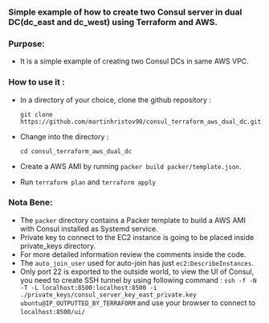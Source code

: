 ### Simple example of how to create two Consul server in dual DC(dc_east and dc_west) using Terraform and AWS.

### Purpose:
- It is a simple example of creating two Consul DCs in same AWS VPC.

### How to use it :
- In a directory of your choice, clone the github repository :
    ```
    git clone https://github.com/martinhristov90/consul_terraform_aws_dual_dc.git
    ```

- Change into the directory :
    ```
    cd consul_terraform_aws_dual_dc
    ```
- Create a AWS AMI by running `packer build packer/template.json`.

- Run `terraform plan` and `terraform apply`

### Nota Bene:

- The `packer` directory contains a Packer template to build a AWS AMI with Consul installed as Systemd service.
- Private key to connect to the EC2 instance is going to be placed inside private_keys directory.
- For more detailed information review the comments inside the code.
- The `auto_join_user` used for auto-join has just `ec2:DescribeInstances`. 
- Only port 22 is exported to the outside world, to view the UI of Consul, you need to create SSH tunnel by using following command : `ssh -f -N -T -L localhost:8500:localhost:8500 -i ./private_keys/consul_server_key_east_private.key ubuntu@IP_OUTPUTTED_BY_TERRAFORM` and use your browser to connect to `localhost:8500/ui/`